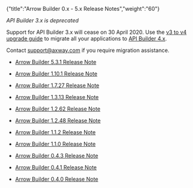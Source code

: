 {"title":"Arrow Builder 0.x - 5.x Release Notes","weight":"60"}

*API Builder 3.x is deprecated*

Support for API Builder 3.x will cease on 30 April 2020. Use the [v3 to v4 upgrade guide](https://docs.axway.com/bundle/API_Builder_4x_allOS_en/page/api_builder_v3_to_v4_upgrade_guide.html) to migrate all your applications to [API Builder 4.x](https://docs.axway.com/bundle/API_Builder_4x_allOS_en/page/api_builder_getting_started_guide.html).

Contact [support@axway.com](mailto:support@axway.com) if you require migration assistance.

* [Arrow Builder 5.3.1 Release Note](/docs/appc/Axway_API_Builder/API_Builder/API_Builder_Release_Notes/Arrow_Builder_0.x_-_5.x_Release_Notes/Arrow_Builder_5.3.1_Release_Note/)

* [Arrow Builder 1.10.1 Release Note](/docs/appc/Axway_API_Builder/API_Builder/API_Builder_Release_Notes/Arrow_Builder_0.x_-_5.x_Release_Notes/Arrow_Builder_1.10.1_Release_Note/)

* [Arrow Builder 1.7.27 Release Note](/docs/appc/Axway_API_Builder/API_Builder/API_Builder_Release_Notes/Arrow_Builder_0.x_-_5.x_Release_Notes/Arrow_Builder_1.7.27_Release_Note/)

* [Arrow Builder 1.3.13 Release Note](/docs/appc/Axway_API_Builder/API_Builder/API_Builder_Release_Notes/Arrow_Builder_0.x_-_5.x_Release_Notes/Arrow_Builder_1.3.13_Release_Note/)

* [Arrow Builder 1.2.62 Release Note](/docs/appc/Axway_API_Builder/API_Builder/API_Builder_Release_Notes/Arrow_Builder_0.x_-_5.x_Release_Notes/Arrow_Builder_1.2.62_Release_Note/)

* [Arrow Builder 1.2.48 Release Note](/docs/appc/Axway_API_Builder/API_Builder/API_Builder_Release_Notes/Arrow_Builder_0.x_-_5.x_Release_Notes/Arrow_Builder_1.2.48_Release_Note/)

* [Arrow Builder 1.1.2 Release Note](/docs/appc/Axway_API_Builder/API_Builder/API_Builder_Release_Notes/Arrow_Builder_0.x_-_5.x_Release_Notes/Arrow_Builder_1.1.2_Release_Note/)

* [Arrow Builder 1.1.0 Release Note](/docs/appc/Axway_API_Builder/API_Builder/API_Builder_Release_Notes/Arrow_Builder_0.x_-_5.x_Release_Notes/Arrow_Builder_1.1.0_Release_Note/)

* [Arrow Builder 0.4.3 Release Note](/docs/appc/Axway_API_Builder/API_Builder/API_Builder_Release_Notes/Arrow_Builder_0.x_-_5.x_Release_Notes/Arrow_Builder_0.4.3_Release_Note/)

* [Arrow Builder 0.4.1 Release Note](/docs/appc/Axway_API_Builder/API_Builder/API_Builder_Release_Notes/Arrow_Builder_0.x_-_5.x_Release_Notes/Arrow_Builder_0.4.1_Release_Note/)

* [Arrow Builder 0.4.0 Release Note](/docs/appc/Axway_API_Builder/API_Builder/API_Builder_Release_Notes/Arrow_Builder_0.x_-_5.x_Release_Notes/Arrow_Builder_0.4.0_Release_Note/)
